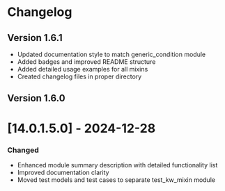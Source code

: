 # Changelog

## Version 1.6.1

- Updated documentation style to match generic_condition module
- Added badges and improved README structure
- Added detailed usage examples for all mixins
- Created changelog files in proper directory

## Version 1.6.0

# [14.0.1.5.0] - 2024-12-28

### Changed
- Enhanced module summary description with detailed functionality list
- Improved documentation clarity
- Moved test models and test cases to separate test_kw_mixin module

